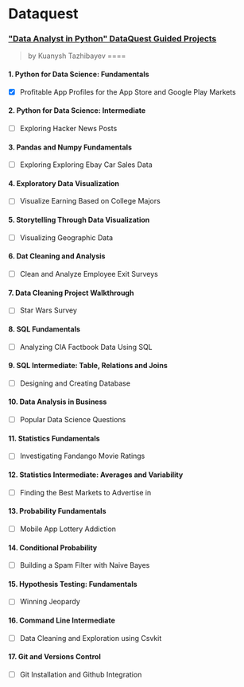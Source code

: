 # Dataquest

### ["Data Analyst in Python" DataQuest Guided Projects](https://app.dataquest.io/)
> by Kuanysh Tazhibayev
====
#### 1. Python for Data Science: Fundamentals
   - [x] Profitable App Profiles for the App Store and Google Play Markets
#### 2. Python for Data Science: Intermediate
   - [ ] Exploring Hacker News Posts
#### 3. Pandas and Numpy Fundamentals
   - [ ] Exploring Exploring Ebay Car Sales Data
#### 4. Exploratory Data Visualization
   - [ ] Visualize Earning Based on College Majors
#### 5. Storytelling Through Data Visualization
   - [ ] Visualizing Geographic Data
#### 6. Dat Cleaning and Analysis
   - [ ] Clean and Analyze Employee Exit Surveys
#### 7. Data Cleaning Project Walkthrough
   - [ ] Star Wars Survey
#### 8. SQL Fundamentals
   - [ ] Analyzing CIA Factbook Data Using SQL
#### 9. SQL Intermediate: Table, Relations and Joins
   - [ ] Designing and Creating Database
#### 10. Data Analysis in Business
   - [ ] Popular Data Science Questions
#### 11. Statistics Fundamentals
   - [ ] Investigating Fandango Movie Ratings
#### 12. Statistics Intermediate: Averages and Variability
   - [ ] Finding the Best Markets to Advertise in
#### 13. Probability Fundamentals
   - [ ] Mobile App Lottery Addiction
#### 14. Conditional Probability
   - [ ] Building a Spam Filter with Naive Bayes
#### 15. Hypothesis Testing: Fundamentals
   - [ ] Winning Jeopardy
#### 16. Command Line Intermediate
   - [ ] Data Cleaning and Exploration using Csvkit
#### 17. Git and Versions Control
   - [ ] Git Installation and Github Integration
